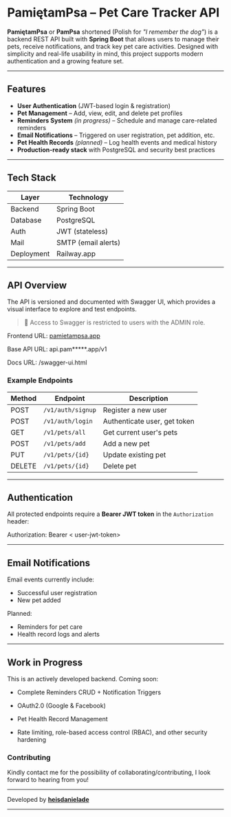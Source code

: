 # PamiętamPsa – Pet Care Tracker API

**PamiętamPsa** or **PamPsa** shortened (Polish for *"I remember the dog"*) is a backend REST API built with **Spring Boot** that allows users to manage their pets, receive notifications, and track key pet care activities. Designed with simplicity and real-life usability in mind, this project supports modern authentication and a growing feature set.

---

## Features

- **User Authentication** (JWT-based login & registration)
- **Pet Management** – Add, view, edit, and delete pet profiles
- **Reminders System** *(in progress)* – Schedule and manage care-related reminders
- **Email Notifications** – Triggered on user registration, pet addition, etc.
- **Pet Health Records** *(planned)* – Log health events and medical history
- **Production-ready stack** with PostgreSQL and security best practices

---

## Tech Stack

| Layer       | Technology         |
|-------------|--------------------|
| Backend     | Spring Boot        |
| Database    | PostgreSQL         |
| Auth        | JWT (stateless)    |
| Mail        | SMTP (email alerts)|
| Deployment  | Railway.app        |

---

## API Overview

The API is versioned and documented with Swagger UI, which provides a visual interface to explore and test endpoints.
> 🔐 Access to Swagger is restricted to users with the ADMIN role.


Frontend URL: [pamietampsa.app](https://pamietampsa.netlify.app/)

Base API URL: api.pam*****.app/v1

Docs URL: /swagger-ui.html



### Example Endpoints
| Method | Endpoint           | Description                   |
|--------|--------------------|-------------------------------|
| POST   | `/v1/auth/signup`  | Register a new user           |
| POST   | `/v1/auth/login`   | Authenticate user, get token  |
| GET    | `/v1/pets/all`     | Get current user's pets       |
| POST   | `/v1/pets/add`     | Add a new pet                 |
| PUT    | `/v1/pets/{id}`    | Update existing pet           |
| DELETE | `/v1/pets/{id}`    | Delete pet                    |

---

## Authentication

All protected endpoints require a **Bearer JWT token** in the `Authorization` header:

Authorization: Bearer < user-jwt-token>

---

## Email Notifications

Email events currently include:
- Successful user registration
- New pet added

Planned:
- Reminders for pet care
- Health record logs and alerts

---

## Work in Progress
This is an actively developed backend. Coming soon:

- Complete Reminders CRUD + Notification Triggers

- OAuth2.0 (Google & Facebook)

- Pet Health Record Management

- Rate limiting, role-based access control (RBAC), and other security hardening


### Contributing
Kindly contact me for the possibility of collaborating/contributing, I look forward to hearing from you!

---

Developed by **[heisdanielade](https://www.heisdanielade.xyz/)**

---
